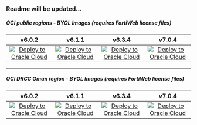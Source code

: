 ### Readme will be updated...

##### OCI public regions - BYOL Images (requires FortiWeb license files)

|v6.0.2|v6.1.1|v6.3.4|v7.0.4|
|:-:|:-:|:-:|:-:|
|[![Deploy to Oracle Cloud](https://oci-resourcemanager-plugin.plugins.oci.oraclecloud.com/latest/deploy-to-oracle-cloud.svg)](https://cloud.oracle.com/resourcemanager/stacks/create?zipUrl=https://github.com/40net-cloud/fortinet-oci-solutions/releases/download/fwbactiveactive/FWB_A-A_NewVCN_v6.0.2_BYOL.zip)|[![Deploy to Oracle Cloud](https://oci-resourcemanager-plugin.plugins.oci.oraclecloud.com/latest/deploy-to-oracle-cloud.svg)](https://cloud.oracle.com/resourcemanager/stacks/create?zipUrl=https://github.com/40net-cloud/fortinet-oci-solutions/releases/download/fwbactiveactive/FWB_A-A_NewVCN_v6.1.1_BYOL.zip)|[![Deploy to Oracle Cloud](https://oci-resourcemanager-plugin.plugins.oci.oraclecloud.com/latest/deploy-to-oracle-cloud.svg)](https://cloud.oracle.com/resourcemanager/stacks/create?zipUrl=https://github.com/40net-cloud/fortinet-oci-solutions/releases/download/fwbactiveactive/FWB_A-A_NewVCN_v6.3.4_BYOL.zip)|[![Deploy to Oracle Cloud](https://oci-resourcemanager-plugin.plugins.oci.oraclecloud.com/latest/deploy-to-oracle-cloud.svg)](https://cloud.oracle.com/resourcemanager/stacks/create?zipUrl=https://github.com/40net-cloud/fortinet-oci-solutions/releases/download/fwbactiveactive/FWB_A-A_NewVCN_v7.0.4_BYOL.zip)

---------------------------------------
##### OCI DRCC Oman region - BYOL Images (requires FortiWeb license files)

|v6.0.2|v6.1.1|v6.3.4|v7.0.4|
|:-:|:-:|:-:|:-:|
|[![Deploy to Oracle Cloud](https://oci-resourcemanager-plugin.plugins.oci.oraclecloud.com/latest/deploy-to-oracle-cloud.svg)](https://oc9.cloud.oracle.com/resourcemanager/stacks/create?zipUrl=https://github.com/40net-cloud/fortinet-oci-solutions/releases/download/fgtactivepassive/FGT_A-P_DRCC_NewVCN_v6.4.13_BYOL.zip)|[![Deploy to Oracle Cloud](https://oci-resourcemanager-plugin.plugins.oci.oraclecloud.com/latest/deploy-to-oracle-cloud.svg)](https://oc9.cloud.oracle.com/resourcemanager/stacks/create?zipUrl=https://github.com/40net-cloud/fortinet-oci-solutions/releases/download/fgtactivepassive/FGT_A-P_DRCC_NewVCN_v7.0.12_BYOL.zip)|[![Deploy to Oracle Cloud](https://oci-resourcemanager-plugin.plugins.oci.oraclecloud.com/latest/deploy-to-oracle-cloud.svg)](https://oc9.cloud.oracle.com/resourcemanager/stacks/create?zipUrl=https://github.com/40net-cloud/fortinet-oci-solutions/releases/download/fgtactivepassive/FGT_A-P_DRCC_NewVCN_v7.2.5_BYOL.zip)|[![Deploy to Oracle Cloud](https://oci-resourcemanager-plugin.plugins.oci.oraclecloud.com/latest/deploy-to-oracle-cloud.svg)](https://oc9.cloud.oracle.com/resourcemanager/stacks/create?zipUrl=https://github.com/40net-cloud/fortinet-oci-solutions/releases/download/fgtactivepassive/FGT_A-P_DRCC_NewVCN_v7.4.0_BYOL.zip)
